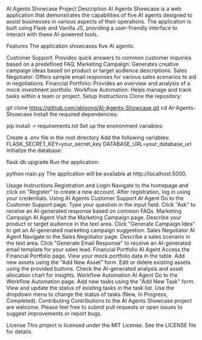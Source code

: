  AI Agents Showcase
Project Description
AI Agents Showcase is a web application that demonstrates the capabilities of five AI agents designed to assist businesses in various aspects of their operations. The application is built using Flask and Vanilla JS, providing a user-friendly interface to interact with these AI-powered tools.

Features
The application showcases five AI agents:

Customer Support: Provides quick answers to common customer inquiries based on a predefined FAQ.
Marketing Campaign: Generates creative campaign ideas based on product or target audience descriptions.
Sales Negotiator: Offers sample email responses for various sales scenarios to aid in negotiations.
Financial Portfolio: Provides an overview and analysis of a mock investment portfolio.
Workflow Automation: Helps manage and track tasks within a team or project.
Setup Instructions
Clone the repository:

git clone https://github.com/abisong/AI-Agents-Showcase.git
cd AI-Agents-Showcase
Install the required dependencies:

pip install -r requirements.txt
Set up the environment variables:

Create a .env file in the root directory
Add the following variables:
FLASK_SECRET_KEY=your_secret_key
DATABASE_URL=your_database_url
Initialize the database:

flask db upgrade
Run the application:

python main.py
The application will be available at http://localhost:5000.

Usage Instructions
Registration and Login
Navigate to the homepage and click on "Register" to create a new account.
After registration, log in using your credentials.
Using AI Agents
Customer Support AI Agent
Go to the Customer Support page.
Type your question in the input field.
Click "Ask" to receive an AI-generated response based on common FAQs.
Marketing Campaign AI Agent
Visit the Marketing Campaign page.
Describe your product or target audience in the text area.
Click "Generate Campaign Idea" to get an AI-generated marketing campaign suggestion.
Sales Negotiator AI Agent
Navigate to the Sales Negotiator page.
Describe a sales scenario in the text area.
Click "Generate Email Response" to receive an AI-generated email template for your sales lead.
Financial Portfolio AI Agent
Access the Financial Portfolio page.
View your mock portfolio data in the table.
Add new assets using the "Add New Asset" form.
Edit or delete existing assets using the provided buttons.
Check the AI-generated analysis and asset allocation chart for insights.
Workflow Automation AI Agent
Go to the Workflow Automation page.
Add new tasks using the "Add New Task" form.
View and update the status of existing tasks in the task list.
Use the dropdown menu to change the status of tasks (New, In Progress, Completed).
Contributing
Contributions to the AI Agents Showcase project are welcome. Please feel free to submit pull requests or open issues to suggest improvements or report bugs.

License
This project is licensed under the MIT License. See the LICENSE file for details.
